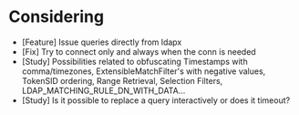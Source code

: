 # Considering

* [Feature] Issue queries directly from ldapx
* [Fix] Try to connect only and always when the conn is needed
* [Study] Possibilities related to obfuscating Timestamps with comma/timezones, ExtensibleMatchFilter's with negative values, TokenSID ordering, Range Retrieval, Selection Filters, LDAP_MATCHING_RULE_DN_WITH_DATA...
* [Study] Is it possible to replace a query interactively or does it timeout?
